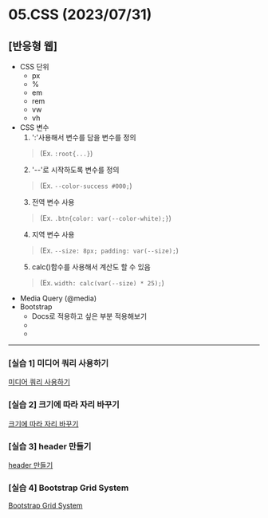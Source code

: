 # 05.CSS (2023/07/31)

## [반응형 웹]

- CSS 단위
  - px
  - %
  - em
  - rem
  - vw
  - vh
- CSS 변수
  1. ':'사용해서 변수를 담을 변수를 정의
  > (Ex. ```:root{...}```)
  2. '--'로 시작하도록 변수를 정의
  > (Ex. ```--color-success #000;```)
  3. 전역 변수 사용
  > (Ex. ```.btn{color: var(--color-white);}```)
  4. 지역 변수 사용
  > (Ex. ```--size: 8px; padding: var(--size);```)
  5. calc()함수를 사용해서 계산도 할 수 있음
  > (Ex. ```width: calc(var(--size) * 25);```)
- Media Query (@media)
- Bootstrap
  - Docs로 적용하고 싶은 부분 적용해보기
  - 
  - 
---

  ### \[실습 1] 미디어 쿼리 사용하기

[미디어 쿼리 사용하기](./videos/mediaQuery.mp4)

### \[실습 2] 크기에 따라 자리 바꾸기

[크기에 따라 자리 바꾸기](./videos/change_position.mp4)

### \[실습 3] header 만들기

[header 만들기](./images/ward.png)

### \[실습 4] Bootstrap Grid System

[Bootstrap Grid System](./videos/bootstrap.mp4)